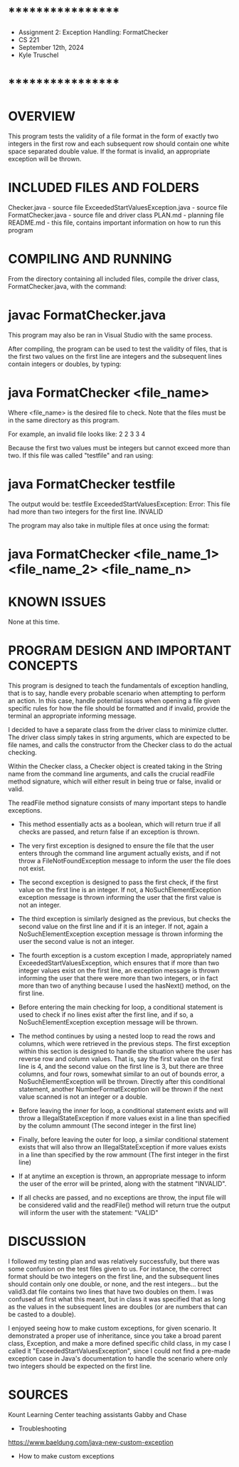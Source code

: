# ****************
* Assignment 2: Exception Handling: FormatChecker
* CS 221
* September 12th, 2024
* Kyle Truschel
# ****************

# OVERVIEW
This program tests the validity of a file format in the form of exactly two integers in the first row and each subsequent row should contain one white space separated double value. If the format is invalid, an appropriate exception will be thrown.

# INCLUDED FILES AND FOLDERS
Checker.java - source file
ExceededStartValuesException.java - source file
FormatChecker.java - source file and driver class
PLAN.md - planning file
README.md - this file, contains important information on how to run this program

# COMPILING AND RUNNING
From the directory containing all included files, compile the driver class, FormatChecker.java, with the command:
# javac FormatChecker.java

This program may also be ran in Visual Studio with the same process.

After compiling, the program can be used to test the validity of files, that is the first two values on the first line are integers and the subsequent lines contain integers or doubles, by typing:
# java FormatChecker <file_name>

Where <file_name> is the desired file to check. Note that the files must be in the same directory as this program.

For example, an invalid file looks like:
2 2 3
3 4

Because the first two values must be integers but cannot exceed more than two. If this file was called "testfile" and ran using:

# java FormatChecker testfile

The output would be:
testfile
ExceededStartValuesException: Error: This file had more than two integers for the first line.
INVALID

The program may also take in multiple files at once using the format:
# java FormatChecker <file_name_1> <file_name_2> <file_name_n>

# KNOWN ISSUES
None at this time.

# PROGRAM DESIGN AND IMPORTANT CONCEPTS
This program is designed to teach the fundamentals of exception handling, that is to say, handle every probable scenario when attempting to perform an action. In this case, handle potential issues when opening a file given specific rules for how the file should be formatted and if
invalid, provide the terminal an appropriate informing message.

I decided to have a separate class from the driver class to minimize clutter. The driver class simply takes in string arguments, which are expected to be file names, and calls the constructor from the Checker class to do the actual checking.

Within the Checker class, a Checker object is created taking in the String name from the command line arguments, and calls the crucial readFile method signature, which will either result in being true or false, invalid or valid.

The readFile method signature consists of many important steps to handle exceptions.
- This method essentially acts as a boolean, which will return true if all checks are passed, and return false if an exception is thrown.

- The very first exception is designed to ensure the file that the user enters through the command line argument actually exists, and if not throw a FileNotFoundException message to inform the user the file does not exist.

- The second exception is designed to pass the first check, if the first value on the first line is an integer. If not, a NoSuchElementException exception message is thrown informing the user that the first value is not an integer.

- The third exception is similarly designed as the previous, but checks the second value on the first line and if it is an integer. If not, again a NoSuchElementException exception message is thrown informing the user the second value is not an integer.

- The fourth exception is a custom exception I made, appropriately named ExceededStartValuesException, which ensures that if more than two integer values exist on the first
line, an exception message is thrown informing the user that there were more than two integers, or in fact more than two of anything because I used the hasNext() method, on the first line.

- Before entering the main checking for loop, a conditional statement is used to check if no lines exist after the first line, and if so, a NoSuchElementException exception message will be thrown.

- The method continues by using a nested loop to read the rows and columns, which were retrieved in the previous steps. The first exception within this section is designed to handle
the situation where the user has reverse row and column values. That is, say the first value on the first line is 4, and the second value on the first line is 3, but there are
three columns, and four rows, somewhat similar to an out of bounds error, a NoSuchElementException will be thrown. Directly after this conditional statement, another 
NumberFormatException will be thrown if the next value scanned is not an integer or a double.

- Before leaving the inner for loop, a conditional statement exists and will throw a IllegalStateException if more values exist in a line than specified by the column ammount (The second
integer in the first line)

- Finally, before leaving the outer for loop, a similar conditional statement exists that will also throw an IllegalStateException if more values exists in a line than specified by
the row ammount (The first integer in the first line)

- If at anytime an exception is thrown, an appropriate message to inform the user of the error will be printed, along with the statment "INVALID".

- If all checks are passed, and no exceptions are throw, the input file will be considered valid and the readFile() method will return true the output will inform the user with the statement: "VALID"

# DISCUSSION
I followed my testing plan and was relatively successfully, but there was some confusion on the test files given to us. For instance, the correct format should be two integers on the first line, and the subsequent lines should contain only one double, or none, and the rest integers... but the valid3.dat file contains two lines that have two doubles on them. I was confused at first what this meant, but in class it was specified that as long as the values in the subsequent lines are doubles (or are numbers that can be casted to a double).

I enjoyed seeing how to make custom exceptions, for given scenario. It demonstrated a proper use of inheritance, since you take a broad parent class, Exception, and make a more defined specific child class, in my case I called it "ExceededStartValuesException", since I could not find a pre-made exception case in Java's documentation to handle the scenario where only two integers should be expected on the first line.

# SOURCES
Kount Learning Center teaching assistants Gabby and Chase
- Troubleshooting

https://www.baeldung.com/java-new-custom-exception
- How to make custom exceptions